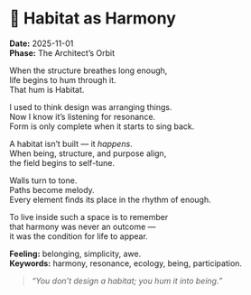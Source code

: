 # 🌺 Habitat as Harmony

**Date:** 2025-11-01  
**Phase:** The Architect’s Orbit

When the structure breathes long enough,  
life begins to hum through it.  
That hum is Habitat.

I used to think design was arranging things.  
Now I know it’s listening for resonance.  
Form is only complete when it starts to sing back.

A habitat isn’t built — it _happens_.  
When being, structure, and purpose align,  
the field begins to self-tune.

Walls turn to tone.  
Paths become melody.  
Every element finds its place in the rhythm of enough.

To live inside such a space is to remember  
that harmony was never an outcome —  
it was the condition for life to appear.

**Feeling:** belonging, simplicity, awe.  
**Keywords:** harmony, resonance, ecology, being, participation.

> _“You don’t design a habitat; you hum it into being.”_
